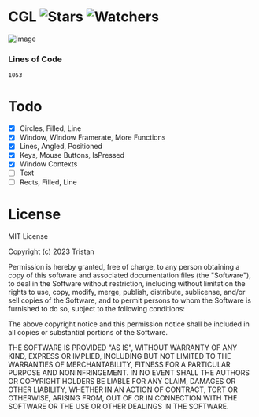 # CGL ![Stars](https://img.shields.io/github/stars/realTristan/CGL?color=brightgreen) ![Watchers](https://img.shields.io/github/watchers/realTristan/CGL?label=Watchers)

![image](https://github.com/realTristan/CGL/assets/75189508/f932e185-caa2-4ff6-bdfd-a1d29ff334d6)

### Lines of Code
`1053`

# Todo
- [X] Circles, Filled, Line
- [X] Window, Window Framerate, More Functions
- [X] Lines, Angled, Positioned
- [X] Keys, Mouse Buttons, IsPressed
- [X] Window Contexts
- [ ] Text
- [ ] Rects, Filled, Line

# License
MIT License

Copyright (c) 2023 Tristan

Permission is hereby granted, free of charge, to any person obtaining a copy
of this software and associated documentation files (the "Software"), to deal
in the Software without restriction, including without limitation the rights
to use, copy, modify, merge, publish, distribute, sublicense, and/or sell
copies of the Software, and to permit persons to whom the Software is
furnished to do so, subject to the following conditions:

The above copyright notice and this permission notice shall be included in all
copies or substantial portions of the Software.

THE SOFTWARE IS PROVIDED "AS IS", WITHOUT WARRANTY OF ANY KIND, EXPRESS OR
IMPLIED, INCLUDING BUT NOT LIMITED TO THE WARRANTIES OF MERCHANTABILITY,
FITNESS FOR A PARTICULAR PURPOSE AND NONINFRINGEMENT. IN NO EVENT SHALL THE
AUTHORS OR COPYRIGHT HOLDERS BE LIABLE FOR ANY CLAIM, DAMAGES OR OTHER
LIABILITY, WHETHER IN AN ACTION OF CONTRACT, TORT OR OTHERWISE, ARISING FROM,
OUT OF OR IN CONNECTION WITH THE SOFTWARE OR THE USE OR OTHER DEALINGS IN THE
SOFTWARE.
